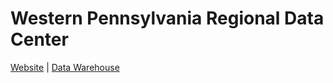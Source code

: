 # Western Pennsylvania Regional Data Center
[Website](https://www.wprdc.org)  |   [Data Warehouse](https://data.wprdc.org)
